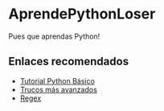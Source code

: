 # AprendePythonLoser
Pues que aprendas Python!


## Enlaces recomendados
* [Tutorial Python Básico](https://www.tutorialspoint.com/python/)
* [Trucos más avanzados](https://docs.python-guide.org/)
* [Regex](https://regexr.com/)
